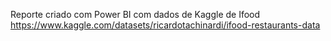 Reporte criado com Power BI com dados de Kaggle de Ifood
https://www.kaggle.com/datasets/ricardotachinardi/ifood-restaurants-data
